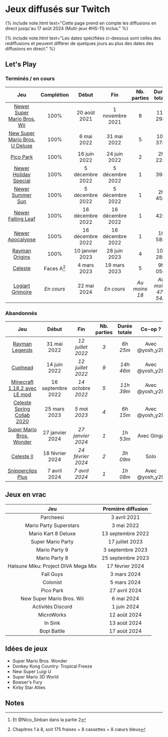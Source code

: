 # Jeux diffusés sur Twitch

{% include note.html text="Cette page prend en compte les diffusions en direct jusqu'au 17 août 2024 (Multi-jeux #HS-11) inclus." %}

{% include note.html text="Les dates spécifiées ci-dessous sont celles des rediffusions et peuvent différer de quelques jours au plus des dates des diffusions en direct." %}

## Let's Play

### Terminés / en cours

| Jeu | Complétion | Début | Fin | Nb. parties | Durée totale | Co-op ? |
| :-: | :--------: | :---: | :-: | :---------: | :----------: | :-----: |
| [Newer Super Mario Bros. Wii](https://www.twitch.tv/collections/bVbFWTUOnRbtKA) | 100% | 20 août 2021 | 1 novembre 2021 | 8 | 11h 29m | Solo
| [New Super Mario Bros. U Deluxe](https://www.twitch.tv/videos/1476392544?collection=bjI-atfgLhciGw) | 100% | 6 mai 2022 | 31 mai 2022 | 5 | 10h 37m | Avec @yosh_y29[^1]
| [Pico Park](https://www.twitch.tv/videos/1505504333?collection=bjI-atfgLhciGw) | 100% | 16 juin 2022 | 24 juin 2022 | 2 | 2h 22m | Avec @yosh_y29
| [Newer Holiday Special](https://www.twitch.tv/videos/1670571545?t=0s) | 100% | 5 décembre 2022 | 5 décembre 2022 | 1 | 39m | Avec @yosh_y29
| [Newer Summer Sun](https://www.twitch.tv/videos/1670571545?t=39m34s) | 100% | 5 décembre 2022 | 5 décembre 2022 | 1 | 2h 45m | Avec @yosh_y29
| [Newer Falling Leaf](https://www.twitch.tv/videos/1680091388?t=0s) | 100% | 16 décembre 2022 | 16 décembre 2022 | 1 | 42m | Avec @yosh_y29
| [Newer Apocalypse](https://www.twitch.tv/videos/1680091388?t=42m27s) | 100% | 16 décembre 2022 | 16 décembre 2022 | 1 | 1h 58m | Avec @yosh_y29
| [Rayman Origins](https://www.twitch.tv/videos/1703185461?collection=bjI-atfgLhciGw) | 100% | 10 janvier 2023 | 28 juin 2023 | 4 | 10h 28m | Avec @yosh_y29
| [Celeste](https://www.twitch.tv/videos/1755433172?collection=WVXirSDTTRdB0g) | Faces A[^2] | 4 mars 2023 | 19 mars 2023 | 5 | 9h 05m | Avec @yosh_y29
| [Logiart Grimoire](https://www.twitch.tv/collections/4enQalQX0hfnJQ) | *En cours* | 22 mai 2024 | *En cours* | *Au moins 18* | *Au moins 47h 54m* | Solo

### Abandonnés

| Jeu | Début | Fin | Nb. parties | Durée totale | Co-op ? |
| :-: | :---: | :-: | :---------: | :----------: | :-----: |
| [Rayman Legends](https://www.twitch.tv/videos/1313884481?collection=SsqMTttUrhf2qA) | 31 mai 2022 | *12 juillet 2022* | *3* | *6h 25m* | Avec @yosh_y29
| [Cuphead](https://www.twitch.tv/collections/_7LsXQDRbBflbw) | 14 juin 2022 | *12 juillet 2022* | *9* | *14h 46m* | Avec @yosh_y29
| [Minecraft 1.18.2 avec LE mod](https://www.twitch.tv/collections/jd8FQLR1FRfTzw) | 16 septembre 2022 | *14 octobre 2022* | *5* | *11h 39m* | Avec @yosh_y29
| [Celeste Spring Collab 2020](https://www.twitch.tv/videos/1775457596?collection=WVXirSDTTRdB0g) | 25 mars 2023 | *5 mai 2023* | *4* | *6h 15m* | Avec @yosh_y29
| [Super Mario Bros. Wonder](https://www.twitch.tv/videos/2045604834?collection=SsqMTttUrhf2qA) | 27 janvier 2024 | *27 janvier 2024* | *1* | *1h 53m* | Avec Ginga
| [Celeste II](https://www.twitch.tv/videos/2066539968?collection=WVXirSDTTRdB0g) | 18 février 2024 | *24 février 2024* | *2* | *3h 09m* | Solo
| [Snipperclips Plus](https://www.twitch.tv/videos/2113679985?collection=SsqMTttUrhf2qA) | 7 avril 2024 | *7 avril 2024* | *1* | *1h 08m* | Avec @yosh_y29

## Jeux en vrac

|                 Jeu                 | Première diffusion |
| :---------------------------------: | :----------------: |
|              Parcheesi              |    3 avril 2021    |
|       Mario Party Superstars        |     3 mai 2022     |
|         Mario Kart 8 Deluxe         | 13 septembre 2022  |
|          Super Mario Party          |  17 juillet 2023   |
|            Mario Party 9            |  3 septembre 2023  |
|            Mario Party 8            | 25 septembre 2023  |
| Hatsune Miku: Project DIVA Mega Mix |  17 février 2024   |
|              Fall Guys              |    3 mars 2024     |
|              Colonist               |    5 mars 2024     |
|              Pico Park              |   27 avril 2024    |
|      New Super Mario Bros. Wii      |     6 mai 2024     |
|          Activités Discord          |    1 juin 2024     |
|             MicroWorks              |    12 août 2024    |
|               In Sink               |    13 août 2024    |
|             Bopl Battle             |    17 août 2024    |

## Idées de jeux

- Super Mario Bros. Wonder
- Donkey Kong Country: Tropical Freeze
- New Super Luigi U
- Super Mario 3D World
- Bowser's Fury
- Kirby Star Allies

## Notes

[^1]: Et @Nico_Sinban dans la partie 2

[^2]: Chapitres 1 à 8, soit 175 fraises + 8 cassettes + 8 cœurs bleus
